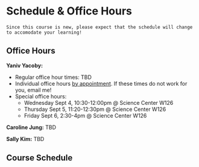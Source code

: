 # Schedule & Office Hours

```{warning}
Since this course is new, please expect that the schedule will change to accomodate your learning!
```

## Office Hours

**Yaniv Yacoby:**
* Regular office hour times: TBD
* Individual office hours [by appointment](https://calendly.com/yanivyacoby/office-hours). If these times do not work for you, email me!
* Special office hours:
  * Wednesday Sept 4, 10:30-12:00pm @ Science Center W126
  * Thursday Sept 5, 11:20-12:30pm  @ Science Center W126
  * Friday Sept 6, 2:30-4pm @ Science Center W126
  
**Caroline Jung:** TBD

**Sally Kim:** TBD



## Course Schedule


